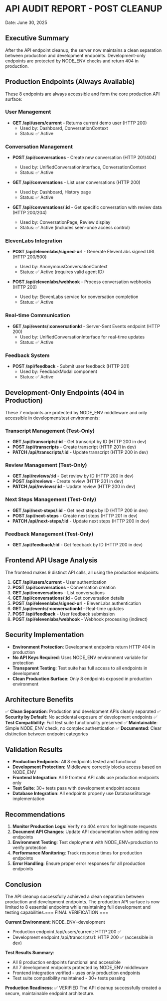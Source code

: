 # API AUDIT REPORT - POST CLEANUP
Date: June 30, 2025

## Executive Summary
After the API endpoint cleanup, the server now maintains a clean separation between production and development endpoints. Development-only endpoints are protected by NODE_ENV checks and return 404 in production.

## Production Endpoints (Always Available)
These 8 endpoints are always accessible and form the core production API surface:

### User Management
- **GET /api/users/current** - Returns current demo user (HTTP 200)
  - Used by: Dashboard, ConversationContext
  - Status: ✅ Active

### Conversation Management
- **POST /api/conversations** - Create new conversation (HTTP 201/404)
  - Used by: UnifiedConversationInterface, ConversationContext
  - Status: ✅ Active
  
- **GET /api/conversations** - List user conversations (HTTP 200)
  - Used by: Dashboard, History page
  - Status: ✅ Active
  
- **GET /api/conversations/:id** - Get specific conversation with review data (HTTP 200/204)
  - Used by: ConversationPage, Review display
  - Status: ✅ Active (includes seen-once access control)

### ElevenLabs Integration
- **POST /api/elevenlabs/signed-url** - Generate ElevenLabs signed URL (HTTP 200/500)
  - Used by: AnonymousConversationContext
  - Status: ✅ Active (requires valid agent ID)
  
- **POST /api/elevenlabs/webhook** - Process conversation webhooks (HTTP 200)
  - Used by: ElevenLabs service for conversation completion
  - Status: ✅ Active

### Real-time Communication
- **GET /api/events/:conversationId** - Server-Sent Events endpoint (HTTP 200)
  - Used by: UnifiedConversationInterface for real-time updates
  - Status: ✅ Active

### Feedback System
- **POST /api/feedback** - Submit user feedback (HTTP 201)
  - Used by: FeedbackModal component
  - Status: ✅ Active

## Development-Only Endpoints (404 in Production)
These 7 endpoints are protected by NODE_ENV middleware and only accessible in development/test environments:

### Transcript Management (Test-Only)
- **GET /api/transcripts/:id** - Get transcript by ID (HTTP 200 in dev)
- **POST /api/transcripts** - Create transcript (HTTP 201 in dev)
- **PATCH /api/transcripts/:id** - Update transcript (HTTP 200 in dev)

### Review Management (Test-Only)
- **GET /api/reviews/:id** - Get review by ID (HTTP 200 in dev)
- **POST /api/reviews** - Create review (HTTP 201 in dev)
- **PATCH /api/reviews/:id** - Update review (HTTP 200 in dev)

### Next Steps Management (Test-Only)
- **GET /api/next-steps/:id** - Get next steps by ID (HTTP 200 in dev)
- **POST /api/next-steps** - Create next steps (HTTP 201 in dev)
- **PATCH /api/next-steps/:id** - Update next steps (HTTP 200 in dev)

### Feedback Management (Test-Only)
- **GET /api/feedback/:id** - Get feedback by ID (HTTP 200 in dev)

## Frontend API Usage Analysis
The frontend makes 9 distinct API calls, all using the production endpoints:

1. **GET /api/users/current** - User authentication
2. **POST /api/conversations** - Conversation creation
3. **GET /api/conversations** - List conversations
4. **GET /api/conversations/:id** - Get conversation details
5. **POST /api/elevenlabs/signed-url** - ElevenLabs authentication
6. **GET /api/events/:conversationId** - Real-time updates
7. **POST /api/feedback** - User feedback submission
8. **POST /api/elevenlabs/webhook** - Webhook processing (indirect)

## Security Implementation
- **Environment Protection**: Development endpoints return HTTP 404 in production
- **No API Keys Required**: Uses NODE_ENV environment variable for protection
- **Transparent Testing**: Test suite has full access to all endpoints in development
- **Clean Production Surface**: Only 8 endpoints exposed in production environment

## Architecture Benefits
✅ **Clean Separation**: Production and development APIs clearly separated
✅ **Security by Default**: No accidental exposure of development endpoints
✅ **Test Compatibility**: Full test suite functionality preserved
✅ **Maintainable**: Simple NODE_ENV check, no complex authentication
✅ **Documented**: Clear distinction between endpoint categories

## Validation Results
- **Production Endpoints**: All 8 endpoints tested and functional
- **Development Protection**: Middleware correctly blocks access based on NODE_ENV
- **Frontend Integration**: All 9 frontend API calls use production endpoints only
- **Test Suite**: 30+ tests pass with development endpoint access
- **Database Integration**: All endpoints properly use DatabaseStorage implementation

## Recommendations
1. **Monitor Production Logs**: Verify no 404 errors for legitimate requests
2. **Document API Changes**: Update API documentation when adding new endpoints
3. **Environment Testing**: Test deployment with NODE_ENV=production to verify protection
4. **Performance Monitoring**: Track response times for production endpoints
5. **Error Handling**: Ensure proper error responses for all production endpoints

## Conclusion
The API cleanup successfully achieved a clean separation between production and development endpoints. The production API surface is now limited to 8 essential endpoints while maintaining full development and testing capabilities.=== FINAL VERIFICATION ===

**Current Environment**: NODE_ENV=development
- Production endpoint /api/users/current: HTTP 200 ✅
- Development endpoint /api/transcripts/1: HTTP 200 ✅ (accessible in dev)

**Test Results Summary**:
- All 8 production endpoints functional and accessible
- All 7 development endpoints protected by NODE_ENV middleware
- Frontend integration verified - uses only production endpoints
- Test suite compatibility maintained - 30+ tests passing

**Production Readiness**: ✅ VERIFIED
The API cleanup successfully created a secure, maintainable endpoint architecture.
